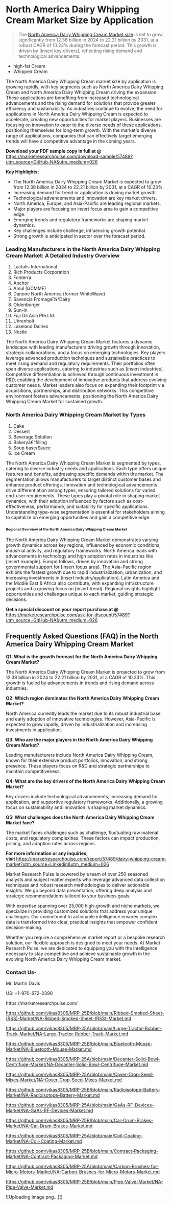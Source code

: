 <h1>North America Dairy Whipping Cream Market&nbsp;Size by Application</h1><blockquote><p>The <a href="https://marketresearchpulse.com/download-sample/57489?utm_source=GitHub-NA&amp;utm_medium=026">North America Dairy Whipping Cream Market size</a> is set to grow significantly from 12.38 billion in 2024 to 22.21 billion by 2031, at a robust CAGR of 10.23% during the forecast period. This growth is driven by [insert key drivers], reflecting rising demand and technological advancements.</p></blockquote><ul><li>high-fat Cream<li> Whipped Cream</li></ul><p>The North America Dairy Whipping Cream market size by application is growing rapidly, with key segments such as North America Dairy Whipping Cream and North America Dairy Whipping Cream driving the expansion. These applications are benefiting from increased technological advancements and the rising demand for solutions that provide greater efficiency and sustainability. As industries continue to evolve, the need for applications in North America Dairy Whipping Cream is expected to accelerate, creating new opportunities for market players. Businesses are focusing on innovation to cater to the diverse needs of these applications, positioning themselves for long-term growth. With the market's diverse range of applications, companies that can effectively target emerging trends will have a competitive advantage in the coming years.</p><p><strong>Download your PDF sample copy in full at @ </strong><a href="https://marketresearchpulse.com/download-sample/57489?utm_source=GitHub-NA&amp;utm_medium=026">https://marketresearchpulse.com/download-sample/57489?utm_source=GitHub-NA&amp;utm_medium=026</a></p><p><strong>Key Highlights: </strong></p><ul><li>The North America Dairy Whipping Cream Market is expected to grow from 12.38 billion in 2024 to 22.21 billion by 2031, at a CAGR of 10.23%.</li><li>Increasing demand for trend or application is driving market growth.</li><li>Technological advancements and innovation are key market drivers.</li><li>North America, Europe, and Asia-Pacific are leading regional markets.</li><li>Major players are focusing on insert focus area to gain a competitive edge.</li><li>Emerging trends and regulatory frameworks are shaping market dynamics.</li><li>Key challenges include challenge, influencing growth potential.</li><li>Strong growth is anticipated in sector over the forecast period.</li></ul><h3>Leading Manufacturers in the North America Dairy Whipping Cream Market: A Detailed Industry Overview</h3><ol><li>Lactalis International</li><li>Rich Products Corporation</li><li>Fonterra</li><li>Anchor</li><li>Amul (GCMMF)</li><li>Danone North America (former WhiteWave)</li><li>Savencia Fromageï¼†Dairy</li><li>Oldenburger</li><li>Sun-in</li><li>Fuji Oil Asia Pte.Ltd.</li><li>Uhrenholt</li><li>Lakeland Dairies</li><li>Nestle</li></ol><div class="flex max-w-full flex-col flex-grow"><div class="min-h-8 text-message flex w-full flex-col items-end gap-2 whitespace-normal break-words [.text-message+&amp;]:mt-5" dir="auto" data-message-author-role="assistant" data-message-id="fd8432e4-4910-450d-b182-61b7bfb0a01f" data-message-model-slug="gpt-4o"><div class="flex w-full flex-col gap-1 empty:hidden first:pt-[3px]"><div class="markdown prose w-full break-words dark:prose-invert light"><p>The North America Dairy Whipping Cream Market features a dynamic landscape with leading manufacturers driving growth through innovation, strategic collaborations, and a focus on emerging technologies. Key players leverage advanced production techniques and sustainable practices to meet rising demand and regulatory requirements. Their portfolios often span diverse applications, catering to industries such as [insert industries]. Competitive differentiation is achieved through continuous investment in R&amp;D, enabling the development of innovative products that address evolving customer needs. Market leaders also focus on expanding their footprint via acquisitions, partnerships, and distribution networks. This competitive environment fosters advancements, positioning the North America Dairy Whipping Cream Market for sustained growth.</p></div></div></div></div><h3>North America Dairy Whipping Cream Market by Types</h3><ol><li>Cake<li> Dessert<li> Beverage Solution<li> Bakeryâ€“filling<li> Soup base/Sauce<li> Ice Cream</li></ol><div class="flex max-w-full flex-col flex-grow"><div class="min-h-8 text-message flex w-full flex-col items-end gap-2 whitespace-normal break-words [.text-message+&amp;]:mt-5" dir="auto" data-message-author-role="assistant" data-message-id="084470be-0bb7-4664-bddf-5156b4f41249" data-message-model-slug="gpt-4o-mini"><div class="flex w-full flex-col gap-1 empty:hidden first:pt-[3px]"><div class="markdown prose w-full break-words dark:prose-invert light"><p>The North America Dairy Whipping Cream Market is segmented by types, catering to diverse industry needs and applications. Each type offers unique features and benefits, addressing specific demands within the market. The segmentation allows manufacturers to target distinct customer bases and enhance product offerings. Innovation and technological advancements drive differentiation among types, ensuring tailored solutions for varied end-user requirements. These types play a pivotal role in shaping market dynamics, with their adoption influenced by factors such as cost-effectiveness, performance, and suitability for specific applications. Understanding type-wise segmentation is essential for stakeholders aiming to capitalize on emerging opportunities and gain a competitive edge.</p></div></div></div></div><h3><span style="font-size: 11px;">Regional Overview of the North America Dairy Whipping Cream Market</span></h3><div class="flex max-w-full flex-col flex-grow"><div class="min-h-8 text-message flex w-full flex-col items-end gap-2 whitespace-normal break-words [.text-message+&amp;]:mt-5" dir="auto" data-message-author-role="assistant" data-message-id="e9038762-ce64-4e30-91c9-9bd413514231" data-message-model-slug="gpt-4o-mini"><div class="flex w-full flex-col gap-1 empty:hidden first:pt-[3px]"><div class="markdown prose w-full break-words dark:prose-invert light"><p>The North America Dairy Whipping Cream Market demonstrates varying growth dynamics across key regions, influenced by economic conditions, industrial activity, and regulatory frameworks. North America leads with advancements in technology and high adoption rates in industries like [insert example]. Europe follows, driven by innovation and strong governmental support for [insert focus area]. The Asia-Pacific region exhibits the fastest growth due to rapid industrialization, urbanization, and increasing investments in [insert industry/application]. Latin America and the Middle East &amp; Africa also contribute, with expanding infrastructure projects and a growing focus on [insert trend]. Regional insights highlight opportunities and challenges unique to each market, guiding strategic decisions.</p></div></div></div></div><p><strong>Get a special discount on your report purchase at @ </strong><a href="https://marketresearchpulse.com/ask-for-discount/57489?utm_source=GitHub-NA&amp;utm_medium=026">https://marketresearchpulse.com/ask-for-discount/57489?utm_source=GitHub-NA&amp;utm_medium=026</a></p><h2>Frequently Asked Questions (FAQ) in the North America Dairy Whipping Cream Market</h2><p><strong>Q1: What is the growth forecast for the North America Dairy Whipping Cream Market?</strong></p><p>The North America Dairy Whipping Cream Market is projected to grow from 12.38 billion in 2024 to 22.21 billion by 2031, at a CAGR of 10.23%. This growth is fueled by advancements in trends and rising demand across industries.</p><p><strong>Q2: Which region dominates the North America Dairy Whipping Cream Market?</strong></p><p>North America currently leads the market due to its robust industrial base and early adoption of innovative technologies. However, Asia-Pacific is expected to grow rapidly, driven by industrialization and increasing investments in application.</p><p><strong>Q3: Who are the major players in the North America Dairy Whipping Cream Market?</strong></p><p>Leading manufacturers include North America Dairy Whipping Cream, known for their extensive product portfolios, innovation, and strong presence. These players focus on R&amp;D and strategic partnerships to maintain competitiveness.</p><p><strong>Q4: What are the key drivers of the North America Dairy Whipping Cream Market?</strong></p><p>Key drivers include technological advancements, increasing demand for application, and supportive regulatory frameworks. Additionally, a growing focus on sustainability and innovation is shaping market dynamics.</p><p><strong>Q5: What challenges does the North America Dairy Whipping Cream Market face?</strong></p><p>The market faces challenges such as challenge, fluctuating raw material costs, and regulatory complexities. These factors can impact production, pricing, and adoption rates across regions.</p><p><strong>For more information or any inquiries, visit&nbsp;</strong><a href="https://marketresearchpulse.com/report/57489/dairy-whipping-cream-market?utm_source=Linkedin&utm_medium=026">https://marketresearchpulse.com/report/57489/dairy-whipping-cream-market?utm_source=Linkedin&utm_medium=026</a></p><p>Market Research Pulse is powered by a team of over 250 seasoned analysts and subject matter experts who leverage advanced data collection techniques and robust research methodologies to deliver actionable insights. We go beyond data presentation, offering deep analysis and strategic recommendations tailored to your business goals.</p><p>With expertise spanning over 25,000 high-growth and niche markets, we specialize in providing customized solutions that address your unique challenges. Our commitment to actionable intelligence ensures complex data is transformed into clear, practical insights that empower confident decision-making.</p><p>Whether you require a comprehensive market report or a bespoke research solution, our flexible approach is designed to meet your needs. At Market Research Pulse, we are dedicated to equipping you with the intelligence necessary to stay competitive and achieve sustainable growth in the evolving North America Dairy Whipping Cream market.</p><h3><strong>Contact Us-</strong></h3><p>Mr. Martin Davis</p><p>US: +1-970-672-0390</p><p>https://marketresearchpulse.com/</p><p><a href="https://github.com/vikas8305/MRP-25B/blob/main/Ribbed-Smoked-Sheet-(RSS)-Market/NA-Ribbed-Smoked-Sheet-(RSS)-Market.md">https://github.com/vikas8305/MRP-25B/blob/main/Ribbed-Smoked-Sheet-(RSS)-Market/NA-Ribbed-Smoked-Sheet-(RSS)-Market.md</a></p><p><a href="https://github.com/vikas8305/MRP-25A/blob/main/Large-Tractor-Rubber-Track-Market/NA-Large-Tractor-Rubber-Track-Market.md">https://github.com/vikas8305/MRP-25A/blob/main/Large-Tractor-Rubber-Track-Market/NA-Large-Tractor-Rubber-Track-Market.md</a></p><p><a href="https://github.com/vikas8305/MRP-25B/blob/main/Bluetooth-Mouse-Market/NA-Bluetooth-Mouse-Market.md">https://github.com/vikas8305/MRP-25B/blob/main/Bluetooth-Mouse-Market/NA-Bluetooth-Mouse-Market.md</a></p><p><a href="https://github.com/vikas8305/MRP-25A/blob/main/Decanter-Solid-Bowl-Centrifuge-Market/NA-Decanter-Solid-Bowl-Centrifuge-Market.md">https://github.com/vikas8305/MRP-25A/blob/main/Decanter-Solid-Bowl-Centrifuge-Market/NA-Decanter-Solid-Bowl-Centrifuge-Market.md</a></p><p><a href="https://github.com/vikas8305/MRP-25A/blob/main/Cover-Crop-Seed-Mixes-Market/NA-Cover-Crop-Seed-Mixes-Market.md">https://github.com/vikas8305/MRP-25A/blob/main/Cover-Crop-Seed-Mixes-Market/NA-Cover-Crop-Seed-Mixes-Market.md</a></p><p><a href="https://github.com/vikas8305/MRP-25B/blob/main/Radioisotope-Battery-Market/NA-Radioisotope-Battery-Market.md">https://github.com/vikas8305/MRP-25B/blob/main/Radioisotope-Battery-Market/NA-Radioisotope-Battery-Market.md</a></p><p><a href="https://github.com/vikas8305/MRP-25A/blob/main/GaAs-RF-Devices-Market/NA-GaAs-RF-Devices-Market.md">https://github.com/vikas8305/MRP-25A/blob/main/GaAs-RF-Devices-Market/NA-GaAs-RF-Devices-Market.md</a></p><p><a href="https://github.com/vikas8305/MRP-25B/blob/main/Car-Drum-Brakes-Market/NA-Car-Drum-Brakes-Market.md">https://github.com/vikas8305/MRP-25B/blob/main/Car-Drum-Brakes-Market/NA-Car-Drum-Brakes-Market.md</a></p><p><a href="https://github.com/vikas8305/MRP-25A/blob/main/Coil-Coating-Market/NA-Coil-Coating-Market.md">https://github.com/vikas8305/MRP-25A/blob/main/Coil-Coating-Market/NA-Coil-Coating-Market.md</a></p><p><a href="https://github.com/vikas8305/MRP-25B/blob/main/Contract-Packaging-Market/NA-Contract-Packaging-Market.md">https://github.com/vikas8305/MRP-25B/blob/main/Contract-Packaging-Market/NA-Contract-Packaging-Market.md</a></p><p><a href="https://github.com/vikas8305/MRP-25A/blob/main/Carbon-Brushes-for-Micro-Motors-Market/NA-Carbon-Brushes-for-Micro-Motors-Market.md">https://github.com/vikas8305/MRP-25A/blob/main/Carbon-Brushes-for-Micro-Motors-Market/NA-Carbon-Brushes-for-Micro-Motors-Market.md</a></p><p><a href="https://github.com/vikas8305/MRP-25B/blob/main/Pipe-Valve-Market/NA-Pipe-Valve-Market.md">https://github.com/vikas8305/MRP-25B/blob/main/Pipe-Valve-Market/NA-Pipe-Valve-Market.md</a></p>
![Uploading image.png…]()
